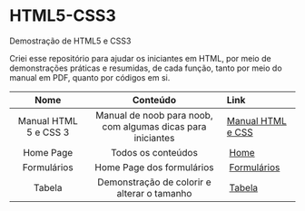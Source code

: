 # HTML5-CSS3
 Demostração de HTML5 e CSS3

 Criei esse repositório para ajudar os iniciantes em HTML, por meio de demonstrações práticas e resumidas, de cada função, tanto por meio do manual em PDF, quanto por códigos em si.  

Nome | Conteúdo | Link
:---:|:---:|:---
Manual HTML 5 e CSS 3| Manual de noob para noob, com algumas dicas para iniciantes|[Manual HTML e CSS](https://github.com/Pedroac97/HTML5-CSS3/blob/master/Manual%20em%20PDF/Manual%20HTML5%20e%20CSS%203.pdf)
Home Page | Todos os conteúdos | [Home](https://pedroac97.github.io/HTML5-CSS3/index.html)
Formulários | Home Page dos formulários | [Formulários](https://pedroac97.github.io/HTML5-CSS3/Demonstra%C3%A7%C3%A3o%20de%20Fomul%C3%A1rios/Fomul%C3%A1rios.html)
Tabela| Demonstração de colorir e alterar o tamanho | [Tabela](https://pedroac97.github.io/HTML5-CSS3/Demonstra%C3%A7%C3%A3o%20de%20Tabela/Tabela%201.html)